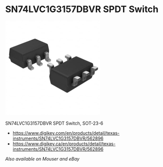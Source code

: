 # SN74LVC1G3157DBVR SPDT Switch

<img src="./SOT-23-6 PKG.jpg" width="300px" />

SN74LVC1G3157DBVR SPDT Switch, SOT-23-6

- https://www.digikey.com/en/products/detail/texas-instruments/SN74LVC1G3157DBVR/562896
- https://www.digikey.ca/en/products/detail/texas-instruments/SN74LVC1G3157DBVR/562896

*Also available on Mouser and eBay*
